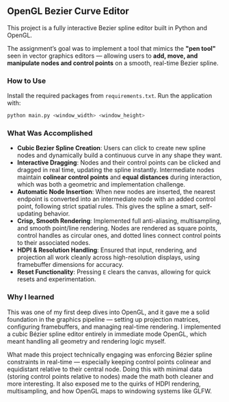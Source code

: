 ## OpenGL Bezier Curve Editor

This project is a fully interactive Bezier spline editor built in Python and OpenGL.

The assignment’s goal was to implement a tool that mimics the **"pen tool"** seen in vector graphics editors — allowing users to **add, move, and manipulate nodes and control points** on a smooth, real-time Bezier spline.

### How to Use
Install the required packages from `requirements.txt`.
Run the application with:
```python
python main.py <window_width> <window_height>
```

### What Was Accomplished

- **Cubic Bezier Spline Creation**: Users can click to create new spline nodes and dynamically build a continuous curve in any shape they want.
- **Interactive Dragging**: Nodes and their control points can be clicked and dragged in real time, updating the spline instantly. Intermediate nodes maintain **colinear control points** and **equal distances** during interaction, which was both a geometric and implementation challenge.
- **Automatic Node Insertion**: When new nodes are inserted, the nearest endpoint is converted into an intermediate node with an added control point, following strict spatial rules. This gives the spline a smart, self-updating behavior.
- **Crisp, Smooth Rendering**: Implemented full anti-aliasing, multisampling, and smooth point/line rendering. Nodes are rendered as square points, control handles as circular ones, and dotted lines connect control points to their associated nodes.
- **HDPI & Resolution Handling**: Ensured that input, rendering, and projection all work cleanly across high-resolution displays, using framebuffer dimensions for accuracy.
- **Reset Functionality**: Pressing `E` clears the canvas, allowing for quick resets and experimentation.

### Why I learned

This was one of my first deep dives into OpenGL, and it gave me a solid foundation in the graphics pipeline — setting up projection matrices, configuring framebuffers, and managing real-time rendering. I implemented a cubic Bézier spline editor entirely in immediate mode OpenGL, which meant handling all geometry and rendering logic myself.

What made this project technically engaging was enforcing Bézier spline constraints in real-time — especially keeping control points colinear and equidistant relative to their central node. Doing this with minimal data (storing control points relative to nodes) made the math both cleaner and more interesting. It also exposed me to the quirks of HDPI rendering, multisampling, and how OpenGL maps to windowing systems like GLFW.
